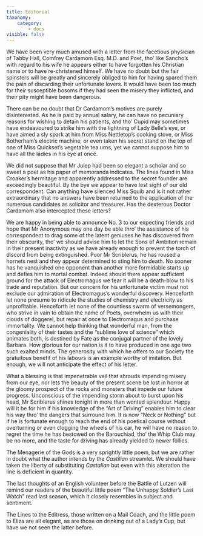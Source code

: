 ```yaml
---
title: Editorial
taxonomy:
    category:
        - docs
visible: false
---
```


We have been very much amused with a letter from the facetious physician of Tabby Hall, Comfrey Cardamom Esq. M.D. and Poet, tho’ like Sancho’s with regard to his wife he appears either to have forgotten his Christian name or to have re-christened himself. We have no doubt but the fair spinsters will be greatly and sincerely obliged to him for having spared them the pain of discarding their unfortunate lovers. It would have been too much for their susceptible bosoms if they had seen the misery they inflicted, and their pity might have been dangerous.

There can be no doubt that Dr Cardamom’s motives are purely disinterested. As he is paid by annual salary, he can have no pecuniary reasons for wishing to detain his patients, and tho’ Cupid may sometimes have endeavoured to strike him with the lightning of Lady Belle’s eye, or have aimed a sly spark at him from Miss Nettletop’s cooking stove, or Miss Botherham’s electric machine, or even taken his secret stand on the top of one of Miss Quickset’s vegetable tea urns, yet we cannot suppose him to have all the ladies in his eye at once.  

We did not suppose that Mr Julep had been so elegant a scholar and so sweet a poet as his paper of memoranda indicates. The lines found in Miss Croaker’s hermitage and apparently addressed to the secret founder are exceedingly beautiful. By the bye we appear to have lost sight of our old correspondent. Can anything have silenced Miss Squib and is it not rather extraordinary that no answers have been returned to the application of the numerous candidates as solicitor and treasurer. Has the dexterous Doctor Cardamom also intercepted these letters?  

We are happy in being able to announce No. 3 to our expecting friends and hope that Mr Anonymous may one day be able thro’ the assistance of his correspondent to drag some of the latent geniuses he has discovered from their obscurity, tho’ we should advise him to let the Sons of Ambition remain in their present inactivity as we have already enough to prevent the torch of discord from being extinguished. Poor Mr Scriblerus, he has roused a hornets nest and they appear determined to sting him to death. No sooner has he vanquished one opponent than another more formidable starts up and defies him to mortal combat. Indeed should there appear sufficient ground for the attack of Electromagus we fear it will be a death-blow to his trade and reputation. But our concern for his unfortunate victim must not exclude our admiration of Electromagus’s wonderful discovery. Henceforth let none presume to ridicule the studies of chemistry and electricity as unprofitable. Henceforth let none of the countless swarm of versemongers, who strive in vain to obtain the name of Poets, overwhelm us with their clouds of doggerel, but repair at once to Electromagus and purchase immortality. We cannot help thinking that wonderful man, from the congeniality of their tastes and the “sublime love of science” which animates both, is destined by Fate as the conjugal partner of the lovely Barbara. How glorious for our nation is it to have produced in one age two such exalted minds. The generosity with which he offers to our Society the gratuitous benefit of his labours is an example worthy of imitation. But enough, we will not anticipate the effect of his letter.  

What a blessing is that impenetrable veil that shrouds impending misery from our eye, nor lets the beauty of the present scene be lost in horror at the gloomy prospect of the rocks and monsters that impede our future progress. Unconscious of the impending storm about to burst upon his head, Mr Scriblerus shines tonight in more than wonted splendour. Happy will it be for him if his knowledge of the “Art of Driving” enables him to clear his way thro’ the dangers that surround him. It is now “Neck or Nothing” but if he is fortunate enough to reach the end of his poetical course without overturning or even clogging the wheels of his car, he will have no reason to regret the time he has bestowed on the Barouchiad, tho’ the Whip Club may be no more, and the taste for driving has already yielded to newer follies.  

The Menagerie of the Gods is a very sprightly little poem, but we are rather in doubt what the author intends by the *Castilian* streamlet. We should have taken the liberty of substituting *Castalian* but even with this alteration the line is deficient in quantity.  

The last thoughts of an English volunteer before the Battle of Lutzen will remind our readers of the beautiful little poem “The Unhappy Soldier’s Last Watch” read last season, which it closely resembles in subject and sentiment.  

The Lines to the Editress, those written on a Mail Coach, and the little poem to Eliza are all elegant, <span data-tippy="Added by William Porden" class="pencil">as are those on drinking out of a Lady’s Cup, but have we not seen the latter before.</span>